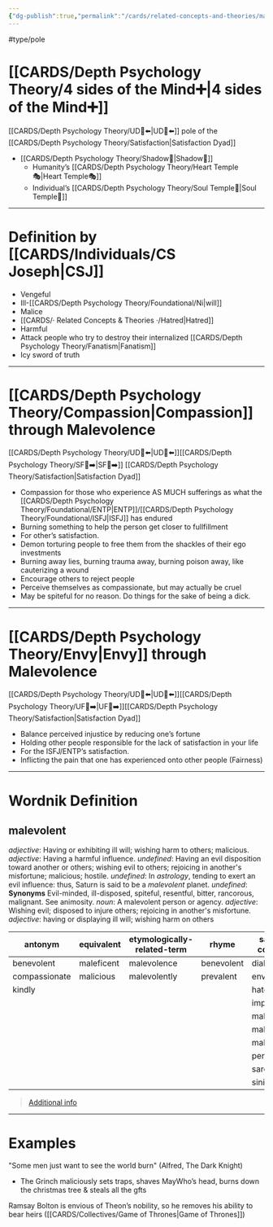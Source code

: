 ```yaml
---
{"dg-publish":true,"permalink":"/cards/related-concepts-and-theories/malevolence/","noteIcon":"1","created":"2023-05-02T13:57:00.969+02:00","updated":"2023-06-22T21:01:24.676+02:00"}
---
```


#type/pole 

# [[CARDS/Depth Psychology Theory/4 sides of the Mind➕\|4 sides of the Mind➕]] 
[[CARDS/Depth Psychology Theory/UD👥⬅️\|UD👥⬅️]] pole of the [[CARDS/Depth Psychology Theory/Satisfaction\|Satisfaction Dyad]] 
- [[CARDS/Depth Psychology Theory/Shadow👥\|Shadow👥]] 
	- Humanity’s [[CARDS/Depth Psychology Theory/Heart Temple🎭\|Heart Temple🎭]] 
	- Individual’s [[CARDS/Depth Psychology Theory/Soul Temple👤\|Soul Temple👤]] 
---
# Definition by [[CARDS/Individuals/CS Joseph\|CSJ]]  
- Vengeful 
- Ill-[[CARDS/Depth Psychology Theory/Foundational/Ni\|will]]
- Malice 
- [[CARDS/· Related Concepts & Theories ·/Hatred\|Hatred]] 
- Harmful 
- Attack people who try to destroy their internalized [[CARDS/Depth Psychology Theory/Fanatism\|Fanatism]] 
- Icy sword of truth 

---
# [[CARDS/Depth Psychology Theory/Compassion\|Compassion]] through Malevolence 
[[CARDS/Depth Psychology Theory/UD👥⬅️\|UD👥⬅️]][[CARDS/Depth Psychology Theory/SF🤸➡️\|SF🤸➡️]] [[CARDS/Depth Psychology Theory/Satisfaction\|Satisfaction Dyad]] 
- Compassion for those who experience AS MUCH sufferings as what the [[CARDS/Depth Psychology Theory/Foundational/ENTP\|ENTP]]/[[CARDS/Depth Psychology Theory/Foundational/ISFJ\|ISFJ]] has endured 
- Burning something to help the person get closer to fullfillment 
- For other’s satisfaction. 
- Demon torturing people to free them from the shackles of their ego investments
- Burning away lies, burning trauma away, burning poison away, like cauterizing a wound
- Encourage others to reject people 
- Perceive themselves as compassionate, but may actually be cruel 
- May be spiteful for no reason. Do things for the sake of being a dick.

---
# [[CARDS/Depth Psychology Theory/Envy\|Envy]] through Malevolence
[[CARDS/Depth Psychology Theory/UD👥⬅️\|UD👥⬅️]][[CARDS/Depth Psychology Theory/UF👥➡️\|UF👥➡️]][[CARDS/Depth Psychology Theory/Satisfaction\|Satisfaction Dyad]] 
- Balance perceived injustice by reducing one’s fortune 
- Holding other people responsible for the lack of satisfaction in your life 
- For the ISFJ/ENTP’s satisfaction. 
- Inflicting the pain that one has experienced onto other people (Fairness)
---
# Wordnik Definition 
## malevolent
*adjective*: Having or exhibiting ill will; wishing harm to others; malicious.
*adjective*: Having a harmful influence.
*undefined*: Having an evil disposition toward another or others; wishing evil to others; rejoicing in another's misfortune; malicious; hostile.
*undefined*: In <em>astrology</em>, tending to exert an evil influence: thus, Saturn is said to be a <em>malevolent</em> planet.
*undefined*: <strong>Synonyms</strong> Evil-minded, ill-disposed, spiteful, resentful, bitter, rancorous, malignant. See <internalXref urlencoded="animosity">animosity</internalXref>.
*noun*: A malevolent person or agency.
*adjective*: Wishing evil; disposed to injure others; rejoicing in another's misfortune.
*adjective*: <xref>having</xref> or <xref>displaying</xref> ill will; wishing harm on others

| antonym |equivalent |etymologically-related-term |rhyme |same-context |synonym |
| --- | --- | --- | --- | --- | --- |
| benevolent | maleficent | malevolence | benevolent | diabolical | acrid |
| compassionate | malicious | malevolently | prevalent | envious | antagonistic |
| kindly |  |  |  | hateful | antipathetic |
|  |  |  |  | implacable | bad |
|  |  |  |  | malicious | baleful |
|  |  |  |  | malign | baleful |
|  |  |  |  | malignant | baneful |
|  |  |  |  | perverse | belligerent |
|  |  |  |  | sarcastic | bitchy |
|  |  |  |  | sinister | bitter |

> [Additional info](https://www.wordnik.com/words/malevolent)
---

# Examples 


<div class="transclusion internal-embed is-loaded"><div class="markdown-embed">



"Some men just want to see the world burn" (Alfred, The Dark Knight) 

</div></div>


<div class="transclusion internal-embed is-loaded"><div class="markdown-embed">



- The Grinch maliciously sets traps, shaves MayWho’s head, burns down the christmas tree & steals all the gfts  

</div></div>


<div class="transclusion internal-embed is-loaded"><div class="markdown-embed">



Ramsay Bolton is envious of Theon’s nobility, so he removes his ability to bear heirs ([[CARDS/Collectives/Game of Thrones\|Game of Thrones]]) 

</div></div>

